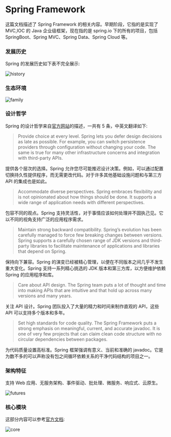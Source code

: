 # Spring Framework

这篇文档描述了 Spring Framework 的相关内容。早期阶段，它指的是实现了 MVC,IOC 的 Java 企业级框架，现在指的是 spring.io 下的所有的项目，包括 SpringBoot、Spring MVC、Spring Data、Spring Cloud 等。

### 发展历史

Spring 的发展历史如下表不完全展示:

<img src="http://file-linker.oss-cn-hangzhou.aliyuncs.com/pSFE4CHsML4nfuudgTFJ.png" alt="history"/>

### 生态环境

<img src="http://file-linker.oss-cn-hangzhou.aliyuncs.com/EjsTa2Xu99FCOTQ0f2HJ.png" alt="family"/>

### 设计哲学

Spring 的设计哲学来自[官方网站](https://docs.spring.io/spring-framework/docs/current/reference/html/overview.html)的描述，一共有 5 条，中英文翻译如下:

> Provide choice at every level. Spring lets you defer design decisions as late as possible. For example, you can switch persistence providers through configuration without changing your code. The same is true for many other infrastructure concerns and integration with third-party APIs.

提供各个层次的选择。Spring 允许您尽可能推迟设计决策。例如，可以通过配置切换持久性提供程序，而无需更改代码。对于许多其他基础设施问题和与第三方 API 的集成也是如此。


> Accommodate diverse perspectives. Spring embraces flexibility and is not opinionated about how things should be done. It supports a wide range of application needs with different perspectives.

包容不同的观点。Spring 支持灵活性，对于事情应该如何处理并不固执己见。它以不同的视角支持广泛的应用程序需求。


> Maintain strong backward compatibility. Spring’s evolution has been carefully managed to force few breaking changes between versions. Spring supports a carefully chosen range of JDK versions and third-party libraries to facilitate maintenance of applications and libraries that depend on Spring.

保持向下兼容。Spring 的演变已经被精心管理，以便在不同版本之间几乎不发生重大变化。Spring 支持一系列精心挑选的 JDK 版本和第三方库，以方便维护依赖 Spring 的应用程序和库。


> Care about API design. The Spring team puts a lot of thought and time into making APIs that are intuitive and that hold up across many versions and many years.

关注 API 设计。Spring 团队投入了大量的精力和时间来制作直观的 API，这些 API 可以支持多个版本和多年。


> Set high standards for code quality. The Spring Framework puts a strong emphasis on meaningful, current, and accurate javadoc. It is one of very few projects that can claim clean code structure with no circular dependencies between packages.

为代码质量设置高标准。Spring 框架强调有意义、当前和准确的 javadoc。它是为数不多的可以声称没有包之间循环依赖关系的干净代码结构的项目之一。


### 架构特征

支持 Web 应用、无服务架构、事件驱动、批处理、微服务、响应式、云原生。

<img src="http://file-linker.oss-cn-hangzhou.aliyuncs.com/D23Zq7i0nK6uHKXMkULX.jpeg" alt="futures"/>

### 核心模块

这部分内容可以参考[官方文档](https://docs.spring.io/spring-framework/docs/4.0.x/spring-framework-reference/html/overview.html):

<img src="http://file-linker.oss-cn-hangzhou.aliyuncs.com/qjrPBrAnHcUk1XD27sa7.png" alt="core"/>